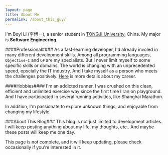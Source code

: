 ```yaml
---
layout: page
title: About Me
permalink: /about_this_guy/
---
```


I'm Boyi Li (李博一), a senior student in [TONGJI University](http://www.tongji.edu.cn/english/), China. My major is **Software Engineering**.

####Professional####
As a fast-learning developer, I'd already involed in many different development skills. Among all programming languages, `Objective-C` and `C#` are my specialists. But I never limit myself to some specific skills or domains. The world is changing with an unprecedented speed, epscially the IT industry. And I take myself as a person who meets the challenges positively. [Here](/résumé) is more details about my career.

####Hobbies####
I'm an addicted runner. I was crushed on this clean, efficient and unlimited exercise way since the first time I ran on playground. And I have participated in several running activities, like Shanghai Marathon.

In addition, I'm passionate to explore unknown things, and enjoyable from changing my lifestyle.

###About This Blog###
This blog is not just limited to development articles. I will keep posting anything about my life, my thoughts, etc.. And maybe these posts will keep me one day.

<div class="bl-note">
	This page is not complete, and it will keep updating, please check occasionally if you're interested in it.
</div>